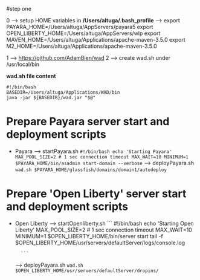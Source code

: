 #step one 

 0 --> setup HOME variables in  **/Users/altuga/.bash_profile**
        --> export PAYARA_HOME=/Users/altuga/AppServers/payara5
            export OPEN_LIBERTY_HOME=/Users/altuga/AppServers/wlp
            export MAVEN_HOME=/Users/altuga/Applications/apache-maven-3.5.0
            export M2_HOME=/Users/altuga/Applications/apache-maven-3.5.0

 1 --> https://github.com/AdamBien/wad
 2 --> create wad.sh under /usr/local/bin


**wad.sh file content**
```
#!/bin/bash
BASEDIR=/Users/altuga/Applications/WAD/bin
java -jar ${BASEDIR}/wad.jar "$@"
```
# Prepare Payara server start and deployment scripts
- Payara 
   --> startPayara.sh
        ```
        #!/bin/bash
        echo 'Starting Payara'
        MAX_POOL_SIZE=2
        # 1 sec connection timeout
        MAX_WAIT=10
        MINIMUM=1
        $PAYARA_HOME/bin/asadmin start-domain --verbose
        ```
    --> deployPayara.sh
        ```
        wad.sh $PAYARA_HOME/glassfish/domains/domain1/autodeploy
        ```
 # Prepare 'Open Liberty' server start and deployment scripts    
- Open Liberty 
   --> startOpenliberty.sh
        ```
        #!/bin/bash
        echo 'Starting Open Liberty'
        MAX_POOL_SIZE=2
        # 1 sec connection timeout
        MAX_WAIT=10
        MINIMUM=1
        $OPEN_LIBERTY_HOME/bin/server start
        tail -f  $OPEN_LIBERTY_HOME/usr/servers/defaultServer/logs/console.log

        ```
    --> deployPayara.sh
        ```
        wad.sh $OPEN_LIBERTY_HOME/usr/servers/defaultServer/dropins/
        ```